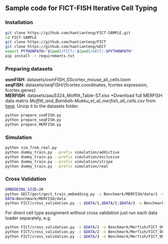 ## Sample code for FICT-FISH Iterative Cell Typing

### Installation
```bash
git clone https://github.com/haotianteng/FICT-SAMPLE.git
cd FICT-SAMPLE
git clone https://github.com/haotianteng/FICT
git clone https://github.com/haotianteng/GECT
export PYTHONPATH="$(pwd)/FICT/:$(pwd)/GECT/:$PYTHONPATH"
pip install -r requirements.txt
```

### Preparing datasets
**osmFISH**: datasets/osmFISH_SScortex_mouse_all_cells.loom  
**seqFISH**: datasets/seqFISH/{fcortex.coordinates, fcortex.expression, fcortex.genes}  
**MERFISH**: datasets/aau5324_Moffitt_Table-S7.xlsx
*Download full MERFISH data matrix *Moffitt_and_Bambah-Mukku_et_al_merfish_all_cells.csv* from [here](https://datadryad.org/stash/dataset/doi:10.5061/dryad.8t8s248).
Unzip it to the datasets folder.

```bash
python prepare_osmFISH.py
python prepare_seqFISH.py
python prepare_MERFISH.py
```

### Simulation
```bash
python sim_from_real.py
python dummy_train.py --prefix simulation/addictive
python dummy_train.py --prefix simulation/exclusive
python dummy_train.py --prefix simulation/stripe
python dummy_train.py --prefix simulation/real
```

### Cross Validation
```bash
EMBEDDING_SIZE=20
python GECT/gect/gect_train_embedding.py -i Benchmark/MERFISH/data/1 -o Benchmark/MERFISH/ -m embedding --embedding-size $EMBEDDING_SIZE -b 200 --epoches 10 -t 4e-3
DATA=Benchmark/MERFISH/data
python FICT/cross_validation.py -i $DATA/1,$DATA/2,$DATA/3 -o Benchmark/MERFISH/FICT_CV/ --renew_round 40 --n_class 7 -d $EMBEDDING_SIZE --spatio_factor 0.1 --mode multi --reduced_method Embedding --embedding_file Benchmark/MERFISH/embedding 
```
For direct cell type assignment without cross validation just run each data loader separately, e.g.  
```bash
python FICT/cross_validation.py -i $DATA/1 -o Benchmark/Merfish/FICT_OUT1/ --renew_round 40 --n_class 7 -d 20 --spatio_factor 0.1 --mode multi --reduced_method Embedding --embedding_file Benchmark/MERFISH/embedding 
python FICT/cross_validation.py -i $DATA/2 -o Benchmark/Merfish/FICT_OUT2/ --renew_round 40 --n_class 7 -d 20 --spatio_factor 0.1 --mode multi --reduced_method Embedding --embedding_file Benchmark/MERFISH/embedding 
python FICT/cross_validation.py -i $DATA/3 -o Benchmark/Merfish/FICT_OUT3/ --renew_round 40 --n_class 7 -d 20 --spatio_factor 0.1 --mode multi --reduced_method Embedding --embedding_file Benchmark/MERFISH/embedding 

```

